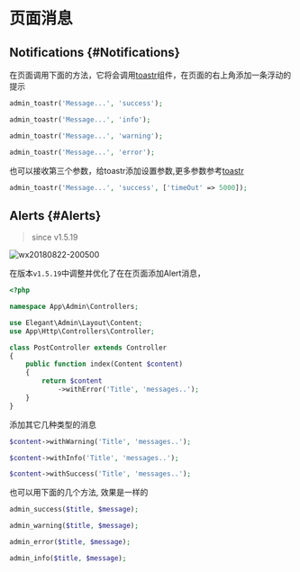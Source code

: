 # 页面消息

## Notifications {#Notifications}

在页面调用下面的方法，它将会调用[toastr](https://github.com/CodeSeven/toastr)组件，在页面的右上角添加一条浮动的提示

```php
admin_toastr('Message...', 'success');

admin_toastr('Message...', 'info');

admin_toastr('Message...', 'warning');

admin_toastr('Message...', 'error');
```

也可以接收第三个参数，给toastr添加设置参数,更多参数参考[toastr](https://github.com/CodeSeven/toastr)

```php
admin_toastr('Message...', 'success', ['timeOut' => 5000]);
```

## Alerts {#Alerts}

> since v1.5.19

![wx20180822-200500](https://user-images.githubusercontent.com/1479100/44462262-a9b60500-a646-11e8-84d1-ee22b35106bd.png)

在版本`v1.5.19`中调整并优化了在在页面添加Alert消息，

```php
<?php

namespace App\Admin\Controllers;

use Elegant\Admin\Layout\Content;
use App\Http\Controllers\Controller;

class PostController extends Controller
{
    public function index(Content $content)
    {
        return $content
            ->withError('Title', 'messages..');
    }
}
```

添加其它几种类型的消息

```php
$content->withWarning('Title', 'messages..');

$content->withInfo('Title', 'messages..');

$content->withSuccess('Title', 'messages..');
```

也可以用下面的几个方法, 效果是一样的

```php
admin_success($title, $message);

admin_warning($title, $message);

admin_error($title, $message);

admin_info($title, $message);
```